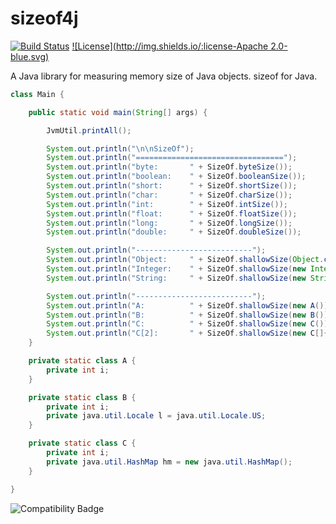 sizeof4j
========

[![Build Status](https://api.travis-ci.org/repositories/arturmkrtchyan/sizeof4j.png)](https://travis-ci.org/arturmkrtchyan/sizeof4j) [![License](http://img.shields.io/:license-Apache 2.0-blue.svg)](https://raw.githubusercontent.com/arturmkrtchyan/iban4j/master/LICENSE.txt)

A Java library for measuring memory size of Java objects. sizeof for Java.

```java
class Main {

    public static void main(String[] args) {

        JvmUtil.printAll();

        System.out.println("\n\nSizeOf");
        System.out.println("=================================");
        System.out.println("byte:       " + SizeOf.byteSize());
        System.out.println("boolean:    " + SizeOf.booleanSize());
        System.out.println("short:      " + SizeOf.shortSize());
        System.out.println("char:       " + SizeOf.charSize());
        System.out.println("int:        " + SizeOf.intSize());
        System.out.println("float:      " + SizeOf.floatSize());
        System.out.println("long:       " + SizeOf.longSize());
        System.out.println("double:     " + SizeOf.doubleSize());

        System.out.println("--------------------------");
        System.out.println("Object:     " + SizeOf.shallowSize(Object.class));
        System.out.println("Integer:    " + SizeOf.shallowSize(new Integer(2)));
        System.out.println("String:     " + SizeOf.shallowSize(new String("aaa")));

        System.out.println("--------------------------");
        System.out.println("A:          " + SizeOf.shallowSize(new A()));
        System.out.println("B:          " + SizeOf.shallowSize(new B()));
        System.out.println("C:          " + SizeOf.shallowSize(new C()));
        System.out.println("C[2]:       " + SizeOf.shallowSize(new C[]{new C(), new C()}));
    }

    private static class A {
        private int i;
    }

    private static class B {
        private int i;
        private java.util.Locale l = java.util.Locale.US;
    }

    private static class C {
        private int i;
        private java.util.HashMap hm = new java.util.HashMap();
    }

}
```

![Compatibility Badge](https://java.net/downloads/adoptopenjdk/compat.svg)


